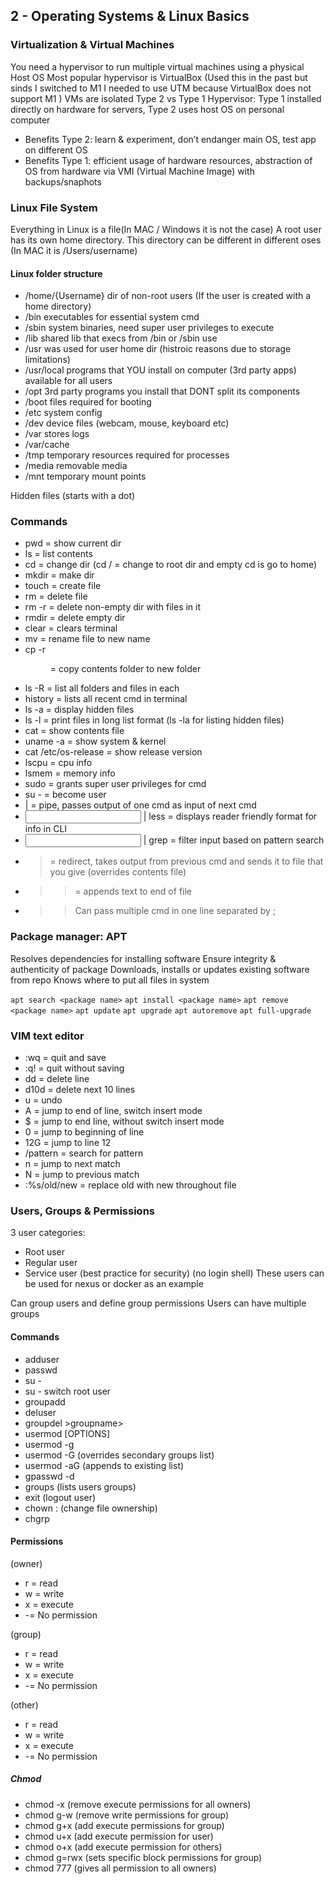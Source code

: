 ## 2 - Operating Systems & Linux Basics

### Virtualization & Virtual Machines

You need a hypervisor to run multiple virtual machines using a physical Host OS
Most popular hypervisor is VirtualBox (Used this in the past but sinds I switched to M1 I needed to use UTM because
VirtualBox does not support M1 )
VMs are isolated Type 2 vs Type 1 Hypervisor: Type 1 installed directly on hardware for servers, Type 2 uses host OS on
personal computer

- Benefits Type 2: learn & experiment, don’t endanger main OS, test app on different OS
- Benefits Type 1: efficient usage of hardware resources, abstraction of OS from hardware via VMI (Virtual Machine
  Image) with backups/snaphots

### Linux File System

Everything in Linux is a file(In MAC / Windows it is not the case)
A root user has its own home directory. This directory can be different in different oses (In MAC it is /Users/username)

#### Linux folder structure

* /home/{Username} dir of non-root users (If the user is created with a home directory)
* /bin executables for essential system cmd
* /sbin system binaries, need super user privileges to execute
* /lib shared lib that execs from /bin or /sbin use
* /usr was used for user home dir (histroic reasons due to storage limitations)
* /usr/local programs that YOU install on computer (3rd party apps) available for all users
* /opt 3rd party programs you install that DONT split its components
* /boot files required for booting
* /etc system config
* /dev device files (webcam, mouse, keyboard etc)
* /var stores logs
* /var/cache
* /tmp temporary resources required for processes
* /media removable media
* /mnt temporary mount points

Hidden files (starts with a dot)

### Commands

* pwd = show current dir
* ls = list contents
* cd = change dir (cd / = change to root dir and empty cd is go to home)
* mkdir = make dir
* touch = create file
* rm = delete file
* rm -r = delete non-empty dir with files in it
* rmdir = delete empty dir
* clear = clears terminal
* mv <old-name> <new-name> = rename file to new name
* cp -r <dir> <new-dir> = copy contents folder to new folder
* ls -R = list all folders and files in each
* history = lists all recent cmd in terminal
* ls -a = display hidden files
* ls -l = print files in long list format (ls -la for listing hidden files)
* cat = show contents file
* uname -a = show system & kernel
* cat /etc/os-release = show release version
* lscpu = cpu info
* lsmem = memory info
* sudo = grants super user privileges for cmd
* su - <username> = become user
* | = pipe, passes output of one cmd as input of next cmd
* <input> | less = displays reader friendly format for info in CLI
* <input> | grep <pattern> = filter input based on pattern search
*  > = redirect, takes output from previous cmd and sends it to file that you give (overrides contents file)
* > > = appends text to end of file
* > > Can pass multiple cmd in one line separated by ;

### Package manager: APT

Resolves dependencies for installing software
Ensure integrity & authenticity of package
Downloads, installs or updates existing software from repo
Knows where to put all files in system

```apt search <package name>```
```apt install <package name>```
```apt remove <package name>```
```apt update```
```apt upgrade```
```apt autoremove```
```apt full-upgrade```

### VIM text editor

* :wq = quit and save
* :q! = quit without saving
* dd = delete line
* d10d = delete next 10 lines
* u = undo
* A = jump to end of line, switch insert mode
* $ = jump to end line, without switch insert mode
* 0 = jump to beginning of line
* 12G = jump to line 12
* /pattern = search for pattern
* n = jump to next match
* N = jump to previous match
* :%s/old/new = replace old with new throughout file

### Users, Groups & Permissions

3 user categories:

* Root user
* Regular user
* Service user (best practice for security) (no login shell) These users can be used for nexus or docker as an example

Can group users and define group permissions
Users can have multiple groups

#### Commands

* adduser <username>
* passwd <username>
* su - <username>
* su - switch root user
* groupadd <groupname>
* deluser <username>
* groupdel >groupname>
* usermod [OPTIONS] <username>
* usermod -g <groupname> <username>
* usermod -G <groupname> <username> (overrides secondary groups list)
* usermod -aG <groupname> <username> (appends to existing list)
* gpasswd -d <username> <groupname>
* groups <username> (lists users groups)
* exit (logout user)
* chown <username>:<groupname> <filename> (change file ownership)
* chgrp <groupname> <filename>

#### Permissions

(owner)

* r = read
* w = write
* x = execute
* -= No permission

(group)

* r = read
* w = write
* x = execute
* -= No permission

(other)

* r = read
* w = write
* x = execute
* -= No permission

##### Chmod
* chmod -x <filename> (remove execute permissions for all owners)
* chmod g-w <filename> (remove write permissions for group)
* chmod g+x <filename> (add execute permissions for group)
* chmod u+x <filename> (add execute permission for user)
* chmod o+x <filename> (add execute permission for others)
* chmod g=rwx <filename> (sets specific block permissions for group)
* chmod 777 <filename> (gives all permission to all owners)
